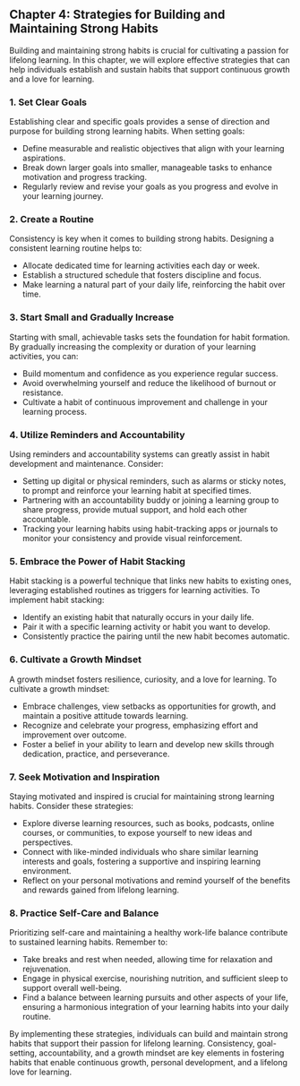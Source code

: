 Chapter 4: Strategies for Building and Maintaining Strong Habits
----------------------------------------------------------------

Building and maintaining strong habits is crucial for cultivating a passion for lifelong learning. In this chapter, we will explore effective strategies that can help individuals establish and sustain habits that support continuous growth and a love for learning.

### **1. Set Clear Goals**

Establishing clear and specific goals provides a sense of direction and purpose for building strong learning habits. When setting goals:

* Define measurable and realistic objectives that align with your learning aspirations.
* Break down larger goals into smaller, manageable tasks to enhance motivation and progress tracking.
* Regularly review and revise your goals as you progress and evolve in your learning journey.

### **2. Create a Routine**

Consistency is key when it comes to building strong habits. Designing a consistent learning routine helps to:

* Allocate dedicated time for learning activities each day or week.
* Establish a structured schedule that fosters discipline and focus.
* Make learning a natural part of your daily life, reinforcing the habit over time.

### **3. Start Small and Gradually Increase**

Starting with small, achievable tasks sets the foundation for habit formation. By gradually increasing the complexity or duration of your learning activities, you can:

* Build momentum and confidence as you experience regular success.
* Avoid overwhelming yourself and reduce the likelihood of burnout or resistance.
* Cultivate a habit of continuous improvement and challenge in your learning process.

### **4. Utilize Reminders and Accountability**

Using reminders and accountability systems can greatly assist in habit development and maintenance. Consider:

* Setting up digital or physical reminders, such as alarms or sticky notes, to prompt and reinforce your learning habit at specified times.
* Partnering with an accountability buddy or joining a learning group to share progress, provide mutual support, and hold each other accountable.
* Tracking your learning habits using habit-tracking apps or journals to monitor your consistency and provide visual reinforcement.

### **5. Embrace the Power of Habit Stacking**

Habit stacking is a powerful technique that links new habits to existing ones, leveraging established routines as triggers for learning activities. To implement habit stacking:

* Identify an existing habit that naturally occurs in your daily life.
* Pair it with a specific learning activity or habit you want to develop.
* Consistently practice the pairing until the new habit becomes automatic.

### **6. Cultivate a Growth Mindset**

A growth mindset fosters resilience, curiosity, and a love for learning. To cultivate a growth mindset:

* Embrace challenges, view setbacks as opportunities for growth, and maintain a positive attitude towards learning.
* Recognize and celebrate your progress, emphasizing effort and improvement over outcome.
* Foster a belief in your ability to learn and develop new skills through dedication, practice, and perseverance.

### **7. Seek Motivation and Inspiration**

Staying motivated and inspired is crucial for maintaining strong learning habits. Consider these strategies:

* Explore diverse learning resources, such as books, podcasts, online courses, or communities, to expose yourself to new ideas and perspectives.
* Connect with like-minded individuals who share similar learning interests and goals, fostering a supportive and inspiring learning environment.
* Reflect on your personal motivations and remind yourself of the benefits and rewards gained from lifelong learning.

### **8. Practice Self-Care and Balance**

Prioritizing self-care and maintaining a healthy work-life balance contribute to sustained learning habits. Remember to:

* Take breaks and rest when needed, allowing time for relaxation and rejuvenation.
* Engage in physical exercise, nourishing nutrition, and sufficient sleep to support overall well-being.
* Find a balance between learning pursuits and other aspects of your life, ensuring a harmonious integration of your learning habits into your daily routine.

By implementing these strategies, individuals can build and maintain strong habits that support their passion for lifelong learning. Consistency, goal-setting, accountability, and a growth mindset are key elements in fostering habits that enable continuous growth, personal development, and a lifelong love for learning.
